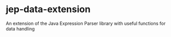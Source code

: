# jep-data-extension
An extension of the Java Expression Parser library with useful functions for data handling
